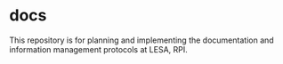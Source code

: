# docs
This repository is for planning and implementing the documentation and information management protocols at LESA, RPI.
